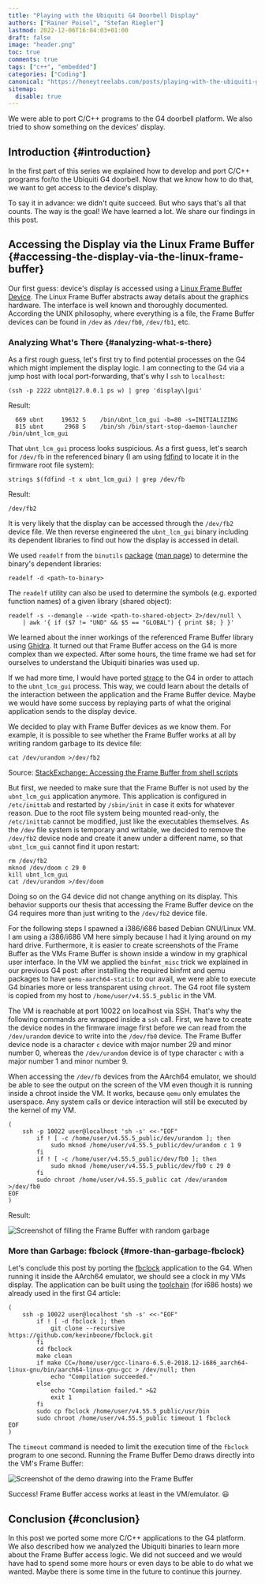 ```yaml
---
title: "Playing with the Ubiquiti G4 Doorbell Display"
authors: ["Rainer Poisel", "Stefan Riegler"]
lastmod: 2022-12-06T16:04:03+01:00
draft: false
image: "header.png"
toc: true
comments: true
tags: ["c++", "embedded"]
categories: ["Coding"]
canonical: "https://honeytreelabs.com/posts/playing-with-the-ubiquiti-g4-doorbell-display/"
sitemap:
  disable: true
---
```


We were able to port C/C++ programs to the G4 doorbell platform. We also tried to show something on the devices' display.

<!--more-->


## Introduction {#introduction}

In the first part of this series we explained how to develop and port C/C++ programs for/to the Ubiquiti G4 doorbell. Now that we know how to do that, we want to get access to the device's display.

To say it in advance: we didn't quite succeed. But who says that's all that counts. The way is the goal! We have learned a lot. We share our findings in this post.


## Accessing the Display via the Linux Frame Buffer {#accessing-the-display-via-the-linux-frame-buffer}

Our first guess: device's display is accessed using a [Linux Frame Buffer Device](https://www.kernel.org/doc/html/latest/fb/framebuffer.html). The Linux Frame Buffer abstracts away details about the graphics hardware. The interface is well known and thoroughly documented. According the UNIX philosophy, where everything is a file, the Frame Buffer devices can be found in `/dev` as `/dev/fb0`, `/dev/fb1`, etc.


### Analyzing What's There {#analyzing-what-s-there}

As a first rough guess, let's first try to find potential processes on the G4 which might implement the display logic. I am connecting to the G4 via a jump host with local port-forwarding, that's why I `ssh` to `localhost`:

```shell
(ssh -p 2222 ubnt@127.0.0.1 ps w) | grep 'display\|gui'
```

Result:

```shell
  669 ubnt     19632 S    /bin/ubnt_lcm_gui -b=80 -s=INITIALIZING
  815 ubnt      2968 S    /bin/sh /bin/start-stop-daemon-launcher /bin/ubnt_lcm_gui
```

That `ubnt_lcm_gui` process looks suspicious. As a first guess, let's search for `/dev/fb` in the referenced binary (I am using [fdfind](https://github.com/sharkdp/fd) to locate it in the firmware root file system):

```shell
strings $(fdfind -t x ubnt_lcm_gui) | grep /dev/fb
```

Result:

```shell
/dev/fb2
```

It is very likely that the display can be accessed through the `/dev/fb2` device file. We then reverse engineered the `ubnt_lcm_gui` binary including its dependent libraries to find out how the display is accessed in detail.

We used `readelf` from the `binutils` [package](https://packages.debian.org/sid/binutils) ([man page](https://www.man7.org/linux/man-pages/man1/readelf.1.html)) to determine the binary's dependent libraries:

```shell
readelf -d <path-to-binary>
```

The `readelf` utility can also be used to determine the symbols (e.g. exported function names) of a given library (shared object):

```shell
readelf -s --demangle --wide <path-to-shared-object> 2>/dev/null \
	| awk '{ if ($7 != "UND" && $5 == "GLOBAL") { print $8; } }'
```

We learned about the inner workings of the referenced Frame Buffer library using [Ghidra](https://ghidra-sre.org/). It turned out that Frame Buffer access on the G4 is more complex than we expected. After some hours, the time frame we had set for ourselves to understand the Ubiquiti binaries was used up.

If we had more time, I would have ported [strace](https://github.com/strace/strace) to the G4 in order to attach to the `ubnt_lcm_gui` process. This way, we could learn about the details of the interaction between the application and the Frame Buffer device. Maybe we would have some success by replaying parts of what the original application sends to the display device.

We decided to play with Frame Buffer devices as we know them. For example, it is possible to see whether the Frame Buffer works at all by writing random garbage to its device file:

```shell
cat /dev/urandom >/dev/fb2
```

Source: [StackExchange: Accessing the Frame Buffer from shell scripts](https://unix.stackexchange.com/a/192811/111082)

But first, we needed to make sure that the Frame Buffer is not used by the `ubnt_lcm_gui` application anymore. This application is configured in `/etc/inittab` and restarted by `/sbin/init` in case it exits for whatever reason. Due to the root file system being mounted read-only, the `/etc/inittab` cannot be modified, just like the executables themselves. As the `/dev` file system is temporary and writable, we decided to remove the `/dev/fb2` device node and create it anew under a different name, so that `ubnt_lcm_gui` cannot find it upon restart:

```shell
rm /dev/fb2
mknod /dev/doom c 29 0
kill ubnt_lcm_gui
cat /dev/urandom >/dev/doom
```

Doing so on the G4 device did not change anything on its display. This behavior supports our thesis that accessing the Frame Buffer device on the G4 requires more than just writing to the `/dev/fb2` device file.

For the following steps I spawned a i386/i686 based Debian GNU/Linux VM. I am using a i386/i686 VM here simply because I had it lying around on my hard drive. Furthermore, it is easier to create screenshots of the Frame Buffer as the VMs Frame Buffer is shown inside a window in my graphical user interface. In the VM we applied the `binfmt_misc` trick we explained in our previous G4 post: after installing the required binfmt and qemu packages to have  `qemu-aarch64-static` to our avail, we were able to execute G4 binaries more or less transparent using `chroot`. The G4 root file system is copied from my host to `/home/user/v4.55.5_public` in the VM.

The VM is reachable at port 10022 on localhost via SSH. That's why the following commands are wrapped inside a `ssh` call. First, we have to create the device nodes in the firmware image first before we can read from the `/dev/urandom` device to write into the `/dev/fb0` device. The Frame Buffer device node is a character `c` device with major number 29 and minor number 0, whereas the `/dev/urandom` device is of type character `c` with a major number 1 and minor number 9.

When accessing the `/dev/fb` devices from the AArch64 emulator, we should be able to see the output on the screen of the VM even though it is running inside a chroot inside the VM. It works, because `qemu` only emulates the userspace. Any system calls or device interaction will still be executed by the kernel of my VM.

```shell
(
	ssh -p 10022 user@localhost 'sh -s' <<-"EOF"
		if ! [ -c /home/user/v4.55.5_public/dev/urandom ]; then
			sudo mknod /home/user/v4.55.5_public/dev/urandom c 1 9
		fi
		if ! [ -c /home/user/v4.55.5_public/dev/fb0 ]; then
			sudo mknod /home/user/v4.55.5_public/dev/fb0 c 29 0
		fi
		sudo chroot /home/user/v4.55.5_public cat /dev/urandom >/dev/fb0
EOF
)
```

Result:

![Screenshot of filling the Frame Buffer with random garbage](./fbrandom.jpg)


### More than Garbage: fbclock {#more-than-garbage-fbclock}

Let's conclude this post by porting the [fbclock](https://github.com/kevinboone/fbclock.git) application to the G4. When running it inside the AArch64 emulator, we should see a clock in my VMs display. The application can be built using the [toolchain](https://releases.linaro.org/components/toolchain/binaries/6.5-2018.12/aarch64-linux-gnu/) (for i686 hosts) we already used in the first G4 article:

```shell
(
	ssh -p 10022 user@localhost 'sh -s' <<-"EOF"
		if ! [ -d fbclock ]; then
			git clone --recursive https://github.com/kevinboone/fbclock.git
		fi
		cd fbclock
		make clean
		if make CC=/home/user/gcc-linaro-6.5.0-2018.12-i686_aarch64-linux-gnu/bin/aarch64-linux-gnu-gcc > /dev/null; then
			echo "Compilation succeeded."
		else
			echo "Compilation failed." >&2
			exit 1
		fi
		sudo cp fbclock /home/user/v4.55.5_public/usr/bin
		sudo chroot /home/user/v4.55.5_public timeout 1 fbclock
EOF
)
```

The `timeout` command is needed to limit the execution time of the `fbclock` program to one second. Running the Frame Buffer Demo draws directly into the VM's Frame Buffer:

![Screenshot of the demo drawing into the Frame Buffer](./fbclock.png)

Success! Frame Buffer access works at least in the VM/emulator. 😃


## Conclusion {#conclusion}

In this post we ported some more C/C++ applications to the G4 platform. We also described how we analyzed the Ubiquiti binaries to learn more about the Frame Buffer access logic. We did not succeed and we would have had to spend some more hours or even days to be able to do what we wanted. Maybe there is some time in the future to continue this journey.
